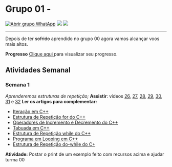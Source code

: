 # Grupo 01 - 

[![Abrir grupo WhatApp](https://img.shields.io/badge/WhatApp-1%20participantes-green.svg "Abrir grupo WhatApp")](https://chat.whatsapp.com/JySnXv3d8IJE7qFnZ88Mwz "Abrir grupo WhatApp") ![](https://img.shields.io/badge/SemanaAtual-1-yellow.svg) ![](https://img.shields.io/badge/Linguagem-C%2B%2B-orange.svg)

------------

Depois de ter ~~sofrido~~ aprendido no grupo 00 agora vamos alcançar voos mais altos.

**Progresso** [Clique aqui ](https://docs.google.com/spreadsheets/u/2/d/1LhbULA5L_ddrEr36lYzbqimE0286A2p_WnO8dSswRQg/edit?usp=sharing "Clique aqui ")para visualizar seu progresso.

## Atividades Semanal

### Semana 1
*Aprenderemos estruturas de repetição;*
**Assistir**:  vídeos [26](https://youtu.be/6ErHlkvZemo "26"), [27](https://youtu.be/1CEQ6M2_4Js "27"), [28](https://youtu.be/zFm7SmgzVbM "28"), [29](https://youtu.be/m40Zi2MJ6Pk "29"), [30](https://youtu.be/RY0QYbch30s "30"), [31](https://youtu.be/xZJLnZnPq-M "31") e [32](https://youtu.be/U7GeyoGkTVc "32")
**Ler os artigos para complementar:**
- [Iteração em C++](http://excript.com/cpp/iterador-cpp.html "Iteração em C++")
- [Estrutura de Repetição for do C++](http://excript.com/cpp/estrutura-repeticao-for-cpp.html "Estrutura de Repetição for do C++")
- [Operadores de Incremento e Decremento do C++](http://excript.com/cpp/operador-incremento-decremento-cpp.html "Operadores de Incremento e Decremento do C++")
- [Tabuada em C++](http://excript.com/cpp/tabuada-cpp.html "Tabuada em C++")
- [Estrutura de Repetição while do C++](http://excript.com/cpp/estrutura-repeticao-while-cpp.html "Estrutura de Repetição while do C++")
- [Programa em Looping em C++](http://excript.com/cpp/programa-looping-cpp.html "Programa em Looping em C++")
- [Estrutura de Repetição do-while do C+](http://excript.com/cpp/estrutura-repeticao-do-while-cpp.html "Estrutura de Repetição do-while do C+")

**Atividade:** Postar o print de um exemplo feito com recursos acima e ajudar turma 00